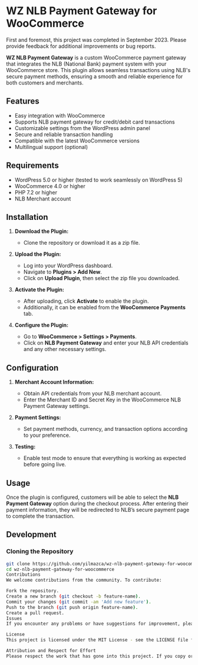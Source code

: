 # WZ NLB Payment Gateway for WooCommerce

First and foremost, this project was completed in September 2023. Please provide feedback for additional improvements or bug reports.

**WZ NLB Payment Gateway** is a custom WooCommerce payment gateway that integrates the NLB (National Bank) payment system with your WooCommerce store. This plugin allows seamless transactions using NLB's secure payment methods, ensuring a smooth and reliable experience for both customers and merchants.

## Features

- Easy integration with WooCommerce
- Supports NLB payment gateway for credit/debit card transactions
- Customizable settings from the WordPress admin panel
- Secure and reliable transaction handling
- Compatible with the latest WooCommerce versions
- Multilingual support (optional)

## Requirements

- WordPress 5.0 or higher (tested to work seamlessly on WordPress 5)
- WooCommerce 4.0 or higher
- PHP 7.2 or higher
- NLB Merchant account

## Installation

1. **Download the Plugin:**
   - Clone the repository or download it as a zip file.

2. **Upload the Plugin:**
   - Log into your WordPress dashboard.
   - Navigate to **Plugins > Add New**.
   - Click on **Upload Plugin**, then select the zip file you downloaded.

3. **Activate the Plugin:**
   - After uploading, click **Activate** to enable the plugin.
   - Additionally, it can be enabled from the **WooCommerce Payments** tab.

4. **Configure the Plugin:**
   - Go to **WooCommerce > Settings > Payments**.
   - Click on **NLB Payment Gateway** and enter your NLB API credentials and any other necessary settings.

## Configuration

1. **Merchant Account Information:**
   - Obtain API credentials from your NLB merchant account.
   - Enter the Merchant ID and Secret Key in the WooCommerce NLB Payment Gateway settings.

2. **Payment Settings:**
   - Set payment methods, currency, and transaction options according to your preference.

3. **Testing:**
   - Enable test mode to ensure that everything is working as expected before going live.

## Usage

Once the plugin is configured, customers will be able to select the **NLB Payment Gateway** option during the checkout process. After entering their payment information, they will be redirected to NLB’s secure payment page to complete the transaction.

## Development

### Cloning the Repository

```bash
git clone https://github.com/yilmazca/wz-nlb-payment-gateway-for-woocommerce.git
cd wz-nlb-payment-gateway-for-woocommerce
Contributions
We welcome contributions from the community. To contribute:

Fork the repository.
Create a new branch (git checkout -b feature-name).
Commit your changes (git commit -am 'Add new feature').
Push to the branch (git push origin feature-name).
Create a pull request.
Issues
If you encounter any problems or have suggestions for improvement, please open an issue on GitHub.

License
This project is licensed under the MIT License - see the LICENSE file for details.

Attribution and Respect for Effort
Please respect the work that has gone into this project. If you copy or clone this repository, kindly give proper attribution. Your recognition and acknowledgment of the effort put into developing this project is greatly appreciated.